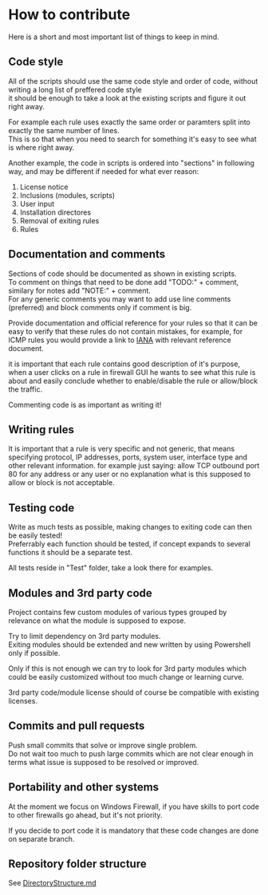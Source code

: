 # How to contribute
Here is a short and most important list of things to keep in mind.

## Code style
All of the scripts should use the same code style and order of code, without writing a long list of preffered code style\
it should be enough to take a look at the existing scripts and figure it out right away.

For example each rule uses exactly the same order or paramters split into exactly the same number of lines.\
This is so that when you need to search for something it's easy to see what is where right away.

Another example, the code in scripts is ordered into "sections" in following way, and may be different if needed for what ever reason:
1. License notice
2. Inclusions (modules, scripts)
3. User input
4. Installation directores
5. Removal of exiting rules
6. Rules

## Documentation and comments
Sections of code should be documented as shown in existing scripts.\
To comment on things that need to be done add "TODO:" + comment, similary for notes add "NOTE:" + comment.\
For any generic comments you may want to add use line comments (preferred) and block comments only if comment is big.

Provide documentation and official reference for your rules so that it can be easy to verify that these rules do not contain mistakes,  for example, for ICMP rules you would provide a link to [IANA](https://www.iana.org) with relevant reference document.

it is important that each rule contains good description of it's purpose, when a user clicks on a rule in firewall GUI he wants to see
what this rule is about and easily conclude whether to enable/disable the rule or allow/block the traffic.

Commenting code is as important as writing it!

## Writing rules
It is important that a rule is very specific and not generic, that means specifying protocol, IP addresses, ports, system user, interface type and other relevant information.
for example just saying: allow TCP outbound port 80 for any address or any user or no explanation what is this supposed to allow or block is not acceptable.

## Testing code
Write as much tests as possible, making changes to exiting code can then be easily tested!\
Preferrably each function should be tested, if concept expands to several functions it should be a separate test.

All tests reside in "Test" folder, take a look there for examples.

## Modules and 3rd party code
Project contains few custom modules of various types grouped by relevance on what the module is supposed to expose.

Try to limit dependency on 3rd party modules.\
Exiting modules should be extended and new written by using Powershell only if possible.

Only if this is not enough we can try to look for 3rd party modules which could be easily customized without too much change or learning curve.

3rd party code/module license should of course be compatible with existing licenses.

## Commits and pull requests
Push small commits that solve or improve single problem.\
Do not wait too much to push large commits which are not clear enough in terms what issue is supposed to be resolved or improved.

## Portability and other systems
At the moment we focus on Windows Firewall, if you have skills to port code to other firewalls go ahead, but it's not priority.

If you decide to port code it is mandatory that these code changes are done on separate branch.

## Repository folder structure
See [DirectoryStructure.md](https://github.com/metablaster/WindowsFirewallRuleset/blob/develop/Readme/DirectoryStructure.md)
